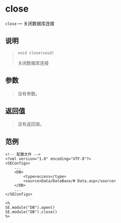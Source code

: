 close
=====
`close` &mdash; 关闭数据库连接

说明
----
>     void close(void)
> 关闭数据库连接

参数
----
> 没有参数。

返回值
------
> 没有返回值。

范例
----
>
    <!-- 配置文件 -->
    <?xml version="1.0" encoding="UTF-8"?>
    <SEConfigs>
        ...
        <DB>
            <type>access</type>
            <source>Data/DataBase/# Data.asp</source>
        </DB>
        ...
    </SEConfigs>
>>
>
    <%
    SE.module("DB").open()
    SE.module("DB").close()
    %>